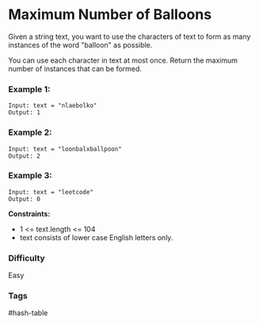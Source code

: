 # Maximum Number of Balloons

Given a string text, you want to use the characters of text to form as many instances of the word "balloon" as possible.

You can use each character in text at most once. Return the maximum number of instances that can be formed.

### Example 1:

```
Input: text = "nlaebolko"
Output: 1
```

### Example 2:

```
Input: text = "loonbalxballpoon"
Output: 2
```

### Example 3:

```
Input: text = "leetcode"
Output: 0
```

**Constraints:**

-   1 <= text.length <= 104
-   text consists of lower case English letters only.

### Difficulty

Easy

### Tags

#hash-table
